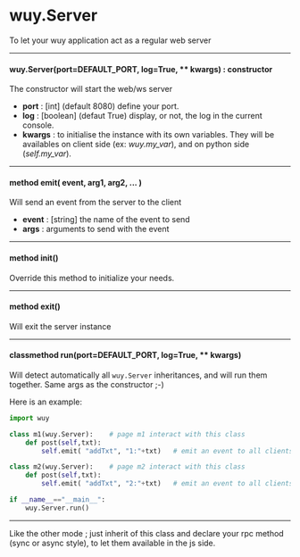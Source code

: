 # wuy.Server
To let your wuy application act as a regular web server

---
#### wuy.Server(port=DEFAULT_PORT, log=True, ** kwargs) : constructor
The constructor will start the web/ws server
  * **port** : [int] (default 8080) define your port.
  * **log** : [boolean] (defaut True) display, or not, the log in the current console.
  * **kwargs** : to initialise the instance with its own variables. They will be availables on client side (ex: _wuy.my_var_), and on python side (_self.my_var_).

---
#### method emit( event, arg1, arg2, ... )
Will send an event from the server to the client
  * **event** : [string] the name of the event to send
  * **args** : arguments to send with the event

---
#### method init()
Override this method to initialize your needs.

---
#### method exit()
Will exit the server instance

---
#### classmethod run(port=DEFAULT_PORT, log=True, ** kwargs)
Will detect automatically all `wuy.Server` inheritances, and will run them together. Same args as the constructor ;-)

Here is an example:

```python
import wuy

class m1(wuy.Server):    # page m1 interact with this class
    def post(self,txt):
        self.emit( "addTxt", "1:"+txt)   # emit an event to all clients (me too !)

class m2(wuy.Server):    # page m2 interact with this class
    def post(self,txt):
        self.emit( "addTxt", "2:"+txt)   # emit an event to all clients (me too !)

if __name__=="__main__":
    wuy.Server.run()
```

---
Like the other mode ; just inherit of this class and declare your rpc method (sync or async style), to let them available in the js side.
